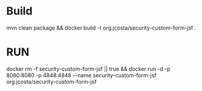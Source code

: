 # Build
mvn clean package && docker build -t org.jcosta/security-custom-form-jsf .

# RUN

docker rm -f security-custom-form-jsf || true && docker run -d -p 8080:8080 -p 4848:4848 --name security-custom-form-jsf org.jcosta/security-custom-form-jsf 